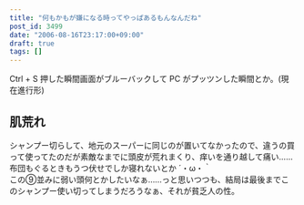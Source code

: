 ```yaml
---
title: "何もかもが嫌になる時ってやっぱあるもんなんだね"
post_id: 3499
date: "2006-08-16T23:17:00+09:00"
draft: true
tags: []
---
```


Ctrl + S 押した瞬間画面がブルーバックして PC がプッツンした瞬間とか。(現在進行形)

## 肌荒れ

シャンプー切らして、地元のスーパーに同じのが置いてなかったので、違うの買って使ってたのだが素敵なまでに頭皮が荒れまくり、痒いを通り越して痛い……布団もぐるときもうつ伏せでしか寝れないとか ´・ω・｀  
この⑨並みに弱い頭何とかしたいなぁ……っと思いつつも、結局は最後までこのシャンプー使い切ってしまうだろうなぁ、それが貧乏人の性。
